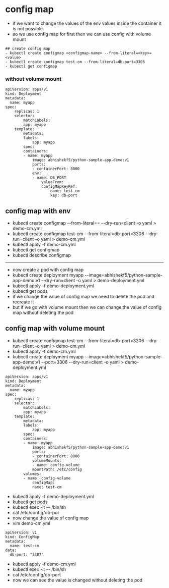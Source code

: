 # config map
- if we want to change the values of the env values inside the container it is not possible
- so we use config map for first then we can use config with volume mount
```
## create config map
- kubectl create configmap <configmap-name> --from-literal=<key>=<value>
- kubectl create configmap test-cm --from-literal=db-port=3306
- kubectl get configmap
```
### without volume mount
```
apiVersion: apps/v1
kind: Deployment
metadata:
  name: myapp
spec:
    replicas: 1
    selector:
        matchLabels:
        app: myapp
    template:
        metadata:
        labels:
            app: myapp
        spec:
        containers:
        - name: myapp
            image: abhishekf5/python-sample-app-demo:v1
            ports:
            - containerPort: 8000
            env:
            - name: DB_PORT
                valueFrom:
                configMapKeyRef:
                    name: test-cm
                    key: db-port
```
## config map with env 
- kubectl create configmap <configmap-name> --from-literal=<key>=<value> --dry-run=client -o yaml > demo-cm.yml
- kubectl create configmap test-cm --from-literal=db-port=3306 --dry-run=client -o yaml > demo-cm.yml
- kubectl apply -f demo-cm.yml
- kubectl get configmap
- kubectl describe configmap <configmap-name>
---------------------
- now create a pod with config map
- kubectl create deployment myapp --image=abhishekf5/python-sample-app-demo:v1 --dry-run=client -o yaml > demo-deployment.yml
- kubectl apply -f demo-deployment.yml
- kubectl get pods
- if we change the value of config map we need to delete the pod and recreate it
- but if we go with volume mount then we can change the value of config map without deleting the pod
## config map with volume mount
- kubectl create configmap test-cm --from-literal=db-port=3306 --dry-run=client -o yaml > demo-cm.yml
- kubectl apply -f demo-cm.yml
- kubectl create deployment myapp --image=abhishekf5/python-sample-app-demo:v1 --port=3306 --dry-run=client -o yaml > demo-deployment.yml
```
apiVersion: apps/v1
kind: Deployment
metadata:
  name: myapp
spec:
    replicas: 1
    selector:
        matchLabels:
        app: myapp
    template:
        metadata:
        labels:
            app: myapp
        spec:
        containers:
        - name: myapp
            image: abhishekf5/python-sample-app-demo:v1
            ports:
            - containerPort: 8000
            volumeMounts:
            - name: config-volume
            mountPath: /etc/config
        volumes:
        - name: config-volume
            configMap:
            name: test-cm
```     
- kubectl apply -f demo-deployment.yml
- kubectl get pods
- kubectl exec -it <pod-name> -- /bin/sh
- cat /etc/config/db-por
- now change the value of config map
- vim demo-cm.yml
```
apiVersion: v1
kind: ConfigMap
metadata:
  name: test-cm
data:
  db-port: "3307"
``` 
- kubectl apply -f demo-cm.yml
- kubectl exec -it <pod-name> -- /bin/sh
- cat /etc/config/db-port
- now we can see the value is changed without deleting the pod
